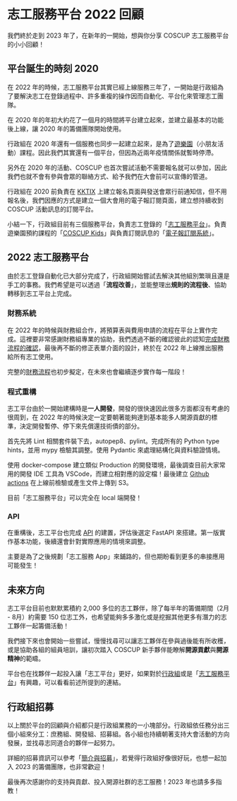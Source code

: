 # 志工服務平台 2022 回顧

我們終於走到 2023 年了，在新年的一開始，想與你分享 COSCUP 志工服務平台的小小回顧！

## 平台誕生的時刻 2020

在 2022 年的時候，志工服務平台其實已經上線服務三年了，一開始是行政組為了要解決志工在登錄過程中、許多重複的操作因而自動化、平台化來管理志工團隊。

在 2020 年的年初大約花了一個月的時間將平台建立起來，並建立最基本的功能後上線，讓 2020 年的籌備團隊開始使用。

行政組在 2020 年還有一個服務也同步一起建立起來，是為了[遊樂園](https://kids.coscup.org/)（小朋友活動）課程。因此我們其實還有一個平台，但因為近兩年疫情關係就暫時停滯。

另外在 2020 年的活動、COSCUP 也首次嘗試活動不需要報名就可以參加，因此我們也就不會有參與會眾的聯絡方式、給予我們在大會前可以宣傳的管道。

行政組在 2020 前負責在 [KKTIX](https://coscup2019.kktix.cc/events/coscup2019regist) 上建立報名頁面與發送會眾行前通知信，但不用報名後，我們因應的方式是建立一個大會用的電子報訂閱頁面，建立想持續收到 COSCUP 活動訊息的訂閱平台。

小結一下，行政組目前有三個服務平台，負責志工登錄的「[志工服務平台](https://volunteer.coscup.org/)」。負責遊樂園預約課程的「[COSCUP Kids](https://kids.coscup.org/)」與負責訂閱訊息的「[電子報訂閱系統](https://secretary.coscup.org/subscribe/coscup)」。

## 2022 志工服務平台

由於志工登錄自動化已大部分完成了，行政組開始嘗試去解決其他組別繁瑣且還是手工的事務。我們希望是可以透過「**流程改善**」，並能整理出**規則的流程後**、協助轉移到志工平台上完成。

### 財務系統

在 2022 年的時候與財務組合作，將預算表與費用申請的流程在平台上實作完成。這裡要非常感謝財務組專業的協助，我們透過不斷的確認彼此的認知[完成財務流程的確認](https://github.com/COSCUP/COSCUP-Volunteer/wiki/%E9%A0%90%E7%AE%97%E3%80%81%E7%B6%93%E8%B2%BB%E7%94%B3%E8%AB%8B%E6%B5%81%E7%A8%8B)，最後再不斷的修正表單介面的設計，終於在 2022 年上線推出服務給所有志工使用。

完整的[財務流程](/docs/zh-TW/secretary_team/tasks/accounting_system/)也初步擬定，在未來也會繼續逐步實作每一階段！

### 程式重構

志工平台由於一開始建構時是**一人開發**，開發的很快速因此很多方面都沒有考慮的很周到，在 2022 年的時候決定一定要朝著能夠達到基本能多人開源貢獻的標準，決定開發暫停、停下來先償還技術債的部分。

首先先將 Lint 相關套件裝下去，autopep8、pylint。完成所有的 Python type hints，並用 mypy 檢驗其調整。使用 Pydantic 來處理結構化與資料驗證情境。

使用 docker-compose 建立類似 Production 的開發環境，最後調查目前大家常用的開發 IDE 工具為 VSCode，而建立相對應的設定檔！最後建立 [Github actions](https://github.com/COSCUP/COSCUP-Volunteer/actions) 在上線前檢驗或產生文件上傳到 S3。

目前「志工服務平台」可以完全在 local 端開發！

### API

在重構後，志工平台也完成 [API](/api/docs) 的建置，評估後選定 FastAPI 來搭建。第一版實作基本功能，後續還會針對實際應用的情境來調整。

主要是為了之後規劃「志工服務 App」來鋪路的，但也期盼看到更多的串接應用可能發生！

## 未來方向

志工平台目前也默默累積約 2,000 多位的志工夥伴，除了每半年的籌備期間（2月 - 8月）約需要 150 位志工外，也希望能夠多多激化或是挖掘其他更多有潛力的志工夥伴一起籌備活動！

我們接下來也會開始一些嘗試，慢慢找尋可以讓志工夥伴在參與過後能有所收穫，或是協助各組的組員培訓，讓初次踏入 COSCUP 新手夥伴能瞭解**開源貢獻**與**開源精神**的範疇。

平台也在找夥伴一起投入讓「志工平台」更好，如果對於[行政組](/docs/zh-TW/secretary_team/overview/)或是「[志工服務平台](/docs/)」有興趣，可以看看前述所提到的連結。

## 行政組招募

以上關於平台的回顧與介紹都只是行政組業務的一小塊部分。行政組依任務分出三個小組來分工：庶務組、開發組、招募組。各小組也持續朝著支持大會活動的方向發展，並找尋志同道合的夥伴一起努力。

詳細的招募資訊可以參考「[簡介與招募](/docs/zh-TW/secretary_team/recruit/)」，若覺得行政組好像很好玩，也想一起加入 2023 的籌備團隊，也非常歡迎！

最後再次感謝你的支持與貢獻、投入開源社群的志工服務！2023 年也請多多指教！
